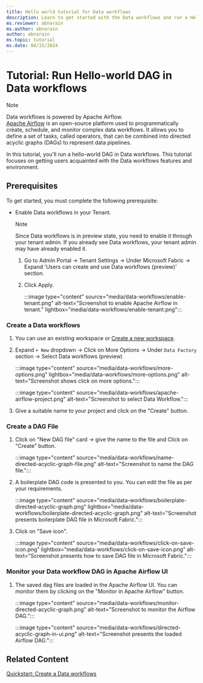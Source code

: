 ```yaml
---
title: Hello world tutorial for Data workflows
description: Learn to get started with the Data workflows and run a Hello World dag.
ms.reviewer: abnarain
ms.author: abnarain
author: abnarain
ms.topic: tutorial
ms.date: 04/15/2024
---
```


# Tutorial: Run Hello-world DAG in Data workflows

> [!NOTE]
> Data workflows is powered by Apache Airflow. </br> [Apache Airflow](https://airflow.apache.org/) is an open-source platform used to programmatically create, schedule, and monitor complex data workflows. It allows you to define a set of tasks, called operators, that can be combined into directed acyclic graphs (DAGs) to represent data pipelines.

In this tutorial, you'll run a hello-world DAG in Data workflows. This tutorial focuses on getting users acquainted with the Data workflows features and environment.

## Prerequisites

To get started, you must complete the following prerequisite:

- Enable Data workflows in your Tenant.
  > [!NOTE]
  > Since Data workflows is in preview state, you need to enable it through your tenant admin. If you already see Data workflows, your tenant admin may have already enabled it.

    1. Go to Admin Portal -> Tenant Settings -> Under Microsoft Fabric -> Expand 'Users can create and use Data workflows (preview)' section.

    2. Click Apply.

        :::image type="content" source="media/data-workflows/enable-tenant.png" alt-text="Screenshot to enable Apache Airflow in tenant." lightbox="media/data-workflows/enable-tenant.png":::

### Create a Data workflows

1. You can use an existing workspace or [Create a new workspace](../get-started/create-workspaces.md).

2. Expand `+ New` dropdown -> Click on More Options -> Under `Data Factory` section -> Select Data workflows (preview)

   :::image type="content" source="media/data-workflows/more-options.png" lightbox="media/data-workflows/more-options.png" alt-text="Screenshot shows click on more options.":::

   :::image type="content" source="media/data-workflows/apache-airflow-project.png" alt-text="Screenshot to select Data Workflow.":::

3. Give a suitable name to your project and click on the "Create" button.

### Create a DAG File

1. Click on "New DAG file" card -> give the name to the file and Click on "Create" button.

   :::image type="content" source="media/data-workflows/name-directed-acyclic-graph-file.png" alt-text="Screenshot to name the DAG file.":::

2. A boilerplate DAG code is presented to you. You can edit the file as per your requirements.

   :::image type="content" source="media/data-workflows/boilerplate-directed-acyclic-graph.png" lightbox="media/data-workflows/boilerplate-directed-acyclic-graph.png" alt-text="Screenshot presents boilerplate DAG file in Microsoft Fabric.":::

3. Click on "Save icon".

   :::image type="content" source="media/data-workflows/click-on-save-icon.png" lightbox="media/data-workflows/click-on-save-icon.png" alt-text="Screenshot presents how to save DAG file in Microsoft Fabric.":::

### Monitor your Data workflow DAG in Apache Airflow UI

1. The saved dag files are loaded in the Apache Airflow UI. You can monitor them by clicking on the "Monitor in Apache Airflow" button.

    :::image type="content" source="media/data-workflows/monitor-directed-acyclic-graph.png" alt-text="Screenshot to monitor the Airflow DAG.":::

    :::image type="content" source="media/data-workflows/directed-acyclic-graph-in-ui.png" alt-text="Screenshot presents the loaded Airflow DAG.":::

## Related Content

[Quickstart: Create a Data workflows](../data-factory/create-data-workflows.md)